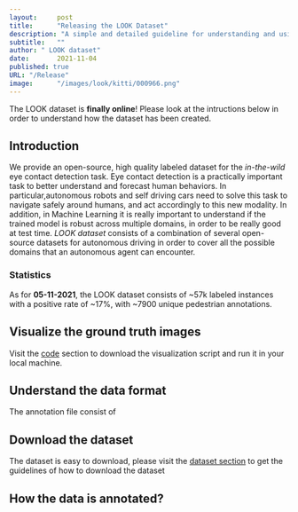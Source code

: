 ```yaml
---
layout:     post 
title:      "Releasing the LOOK Dataset"
description: "A simple and detailed guideline for understanding and using the dataset"
subtitle:   ""
author: " LOOK dataset"
date:       2021-11-04
published: true
URL: "/Release"
image:      "/images/look/kitti/000966.png"
---
```


The LOOK dataset is **finally online**! Please look at the intructions below in order to understand how the dataset has been created.

## Introduction

We provide an open-source, high quality labeled dataset for the *in-the-wild* eye contact detection task. Eye contact detection is a practically important task to better understand and forecast human behaviors. In particular,autonomous robots  and self driving cars need to solve this task to navigate safely around humans, and act accordingly to this new modality. 
In addition, in Machine Learning it is really important to understand if the trained model is robust across multiple domains, in order to be really good at test time. *LOOK dataset* consists of a combination of several open-source datasets for autonomous driving in order to cover all the possible domains that an autonomous agent can encounter. 

### Statistics

As for **05-11-2021**, the LOOK dataset consists of ~57k labeled instances with a positive rate of ~17%, with ~7900 unique pedestrian annotations. 

## Visualize the ground truth images

Visit the [code](/top/github/) section to download the visualization script and run it in your local machine.

## Understand the data format

The annotation file consist of 

## Download the dataset

The dataset is easy to download, please visit the [dataset section](/top/dataset) to get the guidelines of how to download the dataset

## How the data is annotated?
